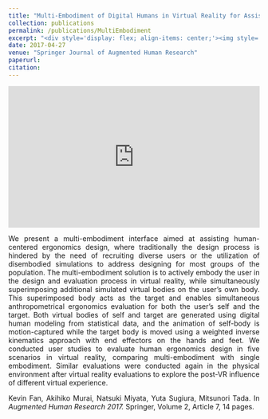 ```yaml
---
title: "Multi-Embodiment of Digital Humans in Virtual Reality for Assisting Human-Centered Ergonomics Design"
collection: publications
permalink: /publications/MultiEmbodiment
excerpt: "<div style='display: flex; align-items: center;'><img style='float: left; margin-right: 20px; margin-bottom: 10px;' src='/images/multiembodiment.png'>In this project, we augment the human body image perception by superimposing multiple avatars to assist ergonomics design."
date: 2017-04-27
venue: "Springer Journal of Augmented Human Research"
paperurl:
citation:
---
```


<div style="margin-bottom: 1em;">
<iframe style="width: 100%; aspect-ratio: 16 / 9; border: none;" src="https://www.youtube.com/embed/bAvDAQCy0-g" title="YouTube video player" frameborder="0" allow="accelerometer; autoplay; clipboard-write; encrypted-media; gyroscope; picture-in-picture" allowfullscreen></iframe>
</div>

<div style="text-align: justify;">
<p>
We present a multi-embodiment interface aimed at assisting human-centered ergonomics design, where traditionally the design process is hindered by the need of recruiting diverse users or the utilization of disembodied simulations to address designing for most groups of the population. The multi-embodiment solution is to actively embody the user in the design and evaluation process in virtual reality, while simultaneously superimposing additional simulated virtual bodies on the user’s own body. This superimposed body acts as the target and enables simultaneous anthropometrical ergonomics evaluation for both the user’s self and the target. Both virtual bodies of self and target are generated using digital human modeling from statistical data, and the animation of self-body is motion-captured while the target body is moved using a weighted inverse kinematics approach with end effectors on the hands and feet. We conducted user studies to evaluate human ergonomics design in five scenarios in virtual reality, comparing multi-embodiment with single embodiment. Similar evaluations were conducted again in the physical environment after virtual reality evaluations to explore the post-VR influence of different virtual experience.
</p>

<p>
Kevin Fan, Akihiko Murai, Natsuki Miyata, Yuta Sugiura, Mitsunori Tada. In <em>Augmented Human Research 2017.</em> Springer, Volume 2, Article 7, 14 pages.
</p>

</div>
